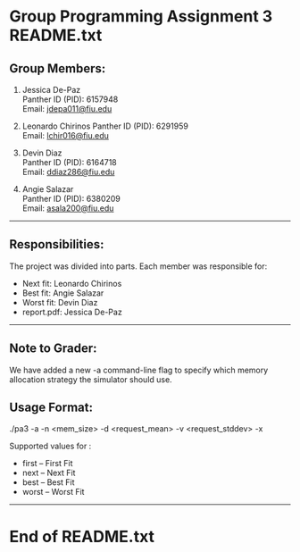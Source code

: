 Group Programming Assignment 3
README.txt
===============================

Group Members:
--------------

1. Jessica De-Paz  
   Panther ID (PID): 6157948  
   Email: jdepa011@fiu.edu  

2. Leonardo Chirinos 
   Panther ID (PID): 6291959  
   Email: lchir016@fiu.edu  

3. Devin Diaz  
   Panther ID (PID): 6164718  
   Email: ddiaz286@fiu.edu  

4. Angie Salazar  
   Panther ID (PID): 6380209  
   Email: asala200@fiu.edu

-------------------------
Responsibilities:
-------------------------

The project was divided into parts. Each member was responsible for:

- Next fit: Leonardo Chirinos
- Best fit: Angie Salazar 
- Worst fit: Devin Diaz 
- report.pdf: Jessica De-Paz  
-------------------------
Note to Grader:
-------------------------
We have added a new -a command-line flag to specify which memory allocation strategy the simulator should use.

Usage Format:
--------------
./pa3 -a <algorithm> -n <mem_size> -d <request_mean> -v <request_stddev> -x <rounds>

Supported values for <algorithm>:
- first – First Fit
- next – Next Fit
- best – Best Fit
- worst – Worst Fit

----------------------------------------
End of README.txt
========================================